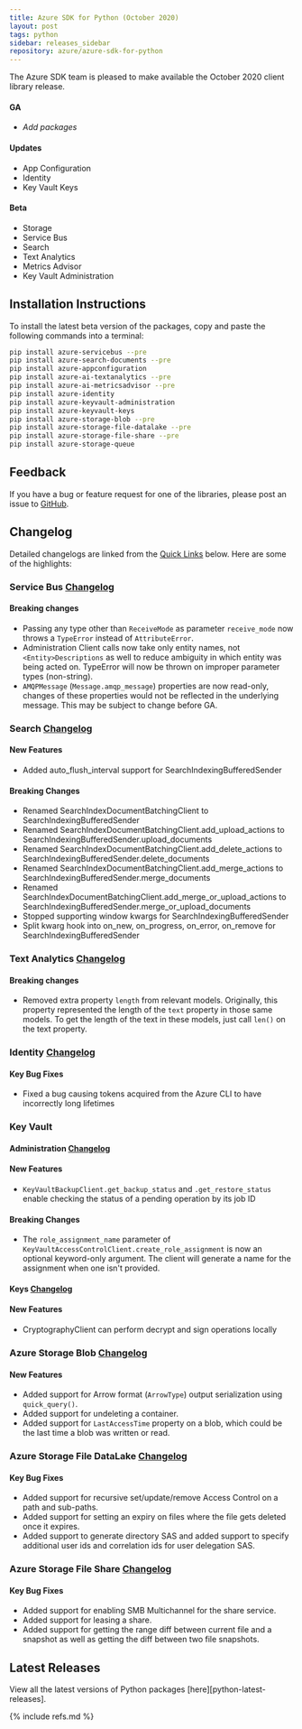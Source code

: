 ```yaml
---
title: Azure SDK for Python (October 2020)
layout: post
tags: python
sidebar: releases_sidebar
repository: azure/azure-sdk-for-python
---
```


The Azure SDK team is pleased to make available the October 2020 client library release.

#### GA

- _Add packages_

#### Updates

- App Configuration
- Identity
- Key Vault Keys

#### Beta

- Storage
- Service Bus
- Search
- Text Analytics
- Metrics Advisor
- Key Vault Administration

## Installation Instructions

To install the latest beta version of the packages, copy and paste the following commands into a terminal:

```bash
pip install azure-servicebus --pre
pip install azure-search-documents --pre
pip install azure-appconfiguration
pip install azure-ai-textanalytics --pre
pip install azure-ai-metricsadvisor --pre
pip install azure-identity
pip install azure-keyvault-administration
pip install azure-keyvault-keys
pip install azure-storage-blob --pre
pip install azure-storage-file-datalake --pre
pip install azure-storage-file-share --pre
pip install azure-storage-queue
```

## Feedback

If you have a bug or feature request for one of the libraries, please post an issue to [GitHub](https://github.com/azure/azure-sdk-for-python/issues).

## Changelog

Detailed changelogs are linked from the [Quick Links](#quick-links) below. Here are some of the highlights:

### Service Bus [Changelog](https://github.com/Azure/azure-sdk-for-python/blob/master/sdk/servicebus/azure-servicebus/CHANGELOG.md)

#### Breaking changes

* Passing any type other than `ReceiveMode` as parameter `receive_mode` now throws a `TypeError` instead of `AttributeError`.
* Administration Client calls now take only entity names, not `<Entity>Descriptions` as well to reduce ambiguity in which entity was being acted on. TypeError will now be thrown on improper parameter types (non-string).
* `AMQPMessage` (`Message.amqp_message`) properties are now read-only, changes of these properties would not be reflected in the underlying message.  This may be subject to change before GA.

### Search [Changelog](https://github.com/Azure/azure-sdk-for-python/blob/master/sdk/search/azure-search-documents/CHANGELOG.md)

#### New Features

- Added auto_flush_interval support for SearchIndexingBufferedSender

#### Breaking Changes

- Renamed SearchIndexDocumentBatchingClient to SearchIndexingBufferedSender
- Renamed SearchIndexDocumentBatchingClient.add_upload_actions to SearchIndexingBufferedSender.upload_documents
- Renamed SearchIndexDocumentBatchingClient.add_delete_actions to SearchIndexingBufferedSender.delete_documents
- Renamed SearchIndexDocumentBatchingClient.add_merge_actions to SearchIndexingBufferedSender.merge_documents
- Renamed SearchIndexDocumentBatchingClient.add_merge_or_upload_actions to SearchIndexingBufferedSender.merge_or_upload_documents
- Stopped supporting window kwargs for SearchIndexingBufferedSender
- Split kwarg hook into on_new, on_progress, on_error, on_remove for SearchIndexingBufferedSender

### Text Analytics [Changelog](https://github.com/Azure/azure-sdk-for-python/blob/master/sdk/textanalytics/azure-ai-textanalytics/CHANGELOG.md#510b2-2020-10-06)

#### Breaking changes

* Removed extra property `length` from relevant models. Originally, this property represented the length of the `text` property in those same models. To get the length of the text in these models, just call `len()` on the text property.

### Identity [Changelog](https://github.com/Azure/azure-sdk-for-python/blob/master/sdk/identity/azure-identity/CHANGELOG.md#141-2020-10-07)

#### Key Bug Fixes
- Fixed a bug causing tokens acquired from the Azure CLI to have incorrectly long lifetimes

### Key Vault

#### Administration [Changelog](https://github.com/Azure/azure-sdk-for-python/blob/master/sdk/keyvault/azure-keyvault-administration/CHANGELOG.md#400b2-2020-10-06)

#### New Features
- `KeyVaultBackupClient.get_backup_status` and `.get_restore_status` enable checking the status of a pending operation by its job ID

#### Breaking Changes
- The `role_assignment_name` parameter of `KeyVaultAccessControlClient.create_role_assignment` is now an optional keyword-only argument. The client will generate a name for the assignment when one isn't provided.

#### Keys [Changelog](https://github.com/Azure/azure-sdk-for-python/blob/master/sdk/keyvault/azure-keyvault-keys/CHANGELOG.md#430-2020-10-06)

#### New Features
- CryptographyClient can perform decrypt and sign operations locally

### Azure Storage Blob [Changelog](https://github.com/Azure/azure-sdk-for-python/blob/master/sdk/storage/azure-storage-blob/CHANGELOG.md)

#### New Features
- Added support for Arrow format (`ArrowType`) output serialization using `quick_query()`.
- Added support for undeleting a container.
- Added support for `LastAccessTime` property on a blob, which could be the last time a blob was written or read.

### Azure Storage File DataLake [Changelog](https://github.com/Azure/azure-sdk-for-python/blob/master/sdk/storage/azure-storage-file-datalake/CHANGELOG.md)

#### Key Bug Fixes
- Added support for recursive set/update/remove Access Control on a path and sub-paths.
- Added support for setting an expiry on files where the file gets deleted once it expires.
- Added support to generate directory SAS and added support to specify additional user ids and correlation ids for user delegation SAS.

### Azure Storage File Share [Changelog](https://github.com/Azure/azure-sdk-for-python/blob/master/sdk/storage/azure-storage-file-share/CHANGELOG.md)

#### Key Bug Fixes
- Added support for enabling SMB Multichannel for the share service.
- Added support for leasing a share.
- Added support for getting the range diff between current file and a snapshot as well as getting the diff between two file snapshots.


## Latest Releases

View all the latest versions of Python packages [here][python-latest-releases].

{% include refs.md %}
